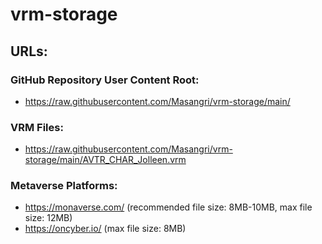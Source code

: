 # vrm-storage

## URLs:
### GitHub Repository User Content Root:
- https://raw.githubusercontent.com/Masangri/vrm-storage/main/
### VRM Files:
- https://raw.githubusercontent.com/Masangri/vrm-storage/main/AVTR_CHAR_Jolleen.vrm
### Metaverse Platforms:
- https://monaverse.com/ (recommended file size: 8MB-10MB, max file size: 12MB)
- https://oncyber.io/ (max file size: 8MB)
